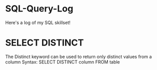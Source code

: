 # SQL-Query-Log
Here's a log of my SQL skillset!

# SELECT DISTINCT
The Distinct keyword can be used to return only distinct values from a column
Syntax: SELECT DISTINCT column FROM table
